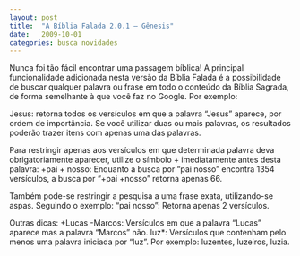 ```yaml
---
layout: post
title:  "A Bíblia Falada 2.0.1 – Gênesis"
date:   2009-10-01
categories: busca novidades
---
```


Nunca foi tão fácil encontrar uma passagem bíblica! A principal funcionalidade adicionada nesta versão da Bíblia Falada é a possibilidade de buscar qualquer palavra ou frase em todo o conteúdo da Bíblia Sagrada, de forma semelhante à que você faz no Google. Por exemplo:

Jesus: retorna todos os versículos em que a palavra “Jesus” aparece, por ordem de importância. Se você utilizar duas ou mais palavras, os resultados poderão trazer itens com apenas uma das palavras.

Para restringir apenas aos versículos em que determinada palavra deva obrigatoriamente aparecer, utilize o símbolo + imediatamente antes desta palavra:
+pai + nosso: Enquanto a busca por “pai nosso” encontra 1354 versículos, a busca por “+pai +nosso” retorna apenas 66.

Também pode-se restringir a pesquisa a uma frase exata, utilizando-se aspas. Seguindo o exemplo:
“pai nosso”: Retorna apenas 2 versículos.

Outras dicas:
+Lucas -Marcos: Versículos em que a palavra “Lucas” aparece mas a palavra “Marcos” não.
luz*: Versículos que contenham pelo menos uma palavra iniciada por “luz”. Por exemplo: luzentes, luzeiros, luzia.
